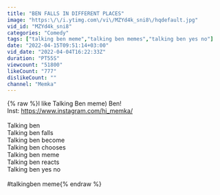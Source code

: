 ```yaml
---
title: "BEN FALLS IN DIFFERENT PLACES"
image: "https:\/\/i.ytimg.com\/vi\/MZYd4k_sni8\/hqdefault.jpg"
vid_id: "MZYd4k_sni8"
categories: "Comedy"
tags: ["talking ben meme","talking ben memes","talking ben yes no"]
date: "2022-04-15T09:51:14+03:00"
vid_date: "2022-04-04T16:22:33Z"
duration: "PT55S"
viewcount: "51800"
likeCount: "777"
dislikeCount: ""
channel: "Memka"
---
```

{% raw %}I like Talking Ben meme) Ben!<br />Inst: <a rel="nofollow" target="blank" href="https://www.instagram.com/hi_memka/">https://www.instagram.com/hi_memka/</a><br /><br />Talking ben <br />Talking ben falls<br />Talking ben become<br />Talking ben chooses<br />Talking ben meme<br />Talking ben reacts <br />Talking ben yes no<br /><br />#talkingben meme{% endraw %}

